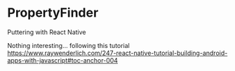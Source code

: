 # PropertyFinder
Puttering with React Native 

Nothing interesting... following this tutorial https://www.raywenderlich.com/247-react-native-tutorial-building-android-apps-with-javascript#toc-anchor-004
